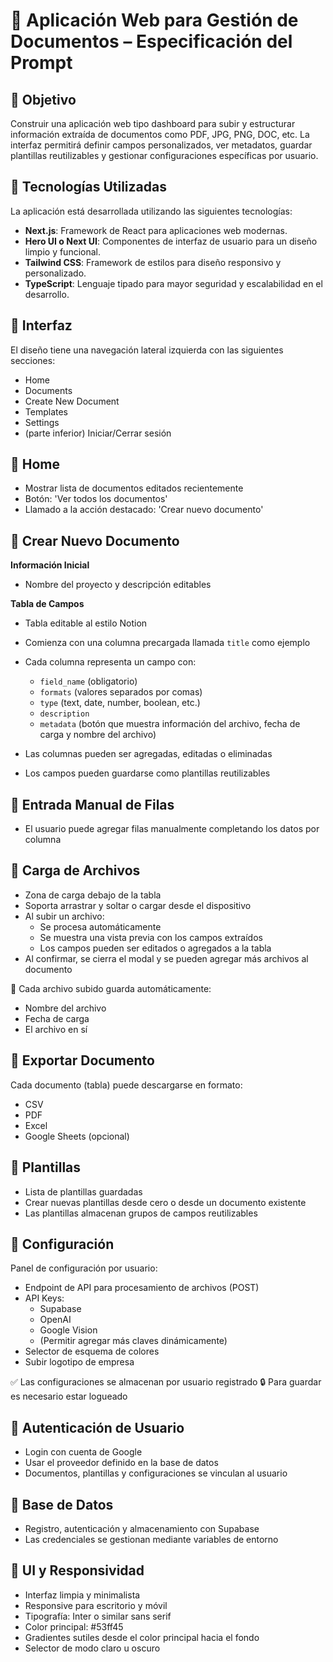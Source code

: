 # 📄 Aplicación Web para Gestión de Documentos – Especificación del Prompt

## 🔹 Objetivo

Construir una aplicación web tipo dashboard para subir y estructurar información extraída de documentos como PDF, JPG, PNG, DOC, etc. La interfaz permitirá definir campos personalizados, ver metadatos, guardar plantillas reutilizables y gestionar configuraciones específicas por usuario.

## 🔹 Tecnologías Utilizadas

La aplicación está desarrollada utilizando las siguientes tecnologías:

- **Next.js**: Framework de React para aplicaciones web modernas.
- **Hero UI o Next UI**: Componentes de interfaz de usuario para un diseño limpio y funcional.
- **Tailwind CSS**: Framework de estilos para diseño responsivo y personalizado.
- **TypeScript**: Lenguaje tipado para mayor seguridad y escalabilidad en el desarrollo.

## 🔹 Interfaz

El diseño tiene una navegación lateral izquierda con las siguientes secciones:

- Home
- Documents
- Create New Document
- Templates
- Settings
- (parte inferior) Iniciar/Cerrar sesión

## 🔹 Home

- Mostrar lista de documentos editados recientemente
- Botón: 'Ver todos los documentos'
- Llamado a la acción destacado: 'Crear nuevo documento'

## 🔹 Crear Nuevo Documento

**Información Inicial**

- Nombre del proyecto y descripción editables

**Tabla de Campos**

- Tabla editable al estilo Notion
- Comienza con una columna precargada llamada `title` como ejemplo
- Cada columna representa un campo con:

  - `field_name` (obligatorio)
  - `formats` (valores separados por comas)
  - `type` (text, date, number, boolean, etc.)
  - `description`
  - `metadata` (botón que muestra información del archivo, fecha de carga y nombre del archivo)

- Las columnas pueden ser agregadas, editadas o eliminadas
- Los campos pueden guardarse como plantillas reutilizables

## 🔹 Entrada Manual de Filas

- El usuario puede agregar filas manualmente completando los datos por columna

## 🔹 Carga de Archivos

- Zona de carga debajo de la tabla
- Soporta arrastrar y soltar o cargar desde el dispositivo
- Al subir un archivo:
  - Se procesa automáticamente
  - Se muestra una vista previa con los campos extraídos
  - Los campos pueden ser editados o agregados a la tabla
- Al confirmar, se cierra el modal y se pueden agregar más archivos al documento

📌 Cada archivo subido guarda automáticamente:

- Nombre del archivo
- Fecha de carga
- El archivo en sí

## 🔹 Exportar Documento

Cada documento (tabla) puede descargarse en formato:

- CSV
- PDF
- Excel
- Google Sheets (opcional)

## 🔹 Plantillas

- Lista de plantillas guardadas
- Crear nuevas plantillas desde cero o desde un documento existente
- Las plantillas almacenan grupos de campos reutilizables

## 🔹 Configuración

Panel de configuración por usuario:

- Endpoint de API para procesamiento de archivos (POST)
- API Keys:
  - Supabase
  - OpenAI
  - Google Vision
  - (Permitir agregar más claves dinámicamente)
- Selector de esquema de colores
- Subir logotipo de empresa

✅ Las configuraciones se almacenan por usuario registrado
🔒 Para guardar es necesario estar logueado

## 🔹 Autenticación de Usuario

- Login con cuenta de Google
- Usar el proveedor definido en la base de datos
- Documentos, plantillas y configuraciones se vinculan al usuario

## 🔹 Base de Datos

- Registro, autenticación y almacenamiento con Supabase
- Las credenciales se gestionan mediante variables de entorno

## 🔹 UI y Responsividad

- Interfaz limpia y minimalista
- Responsive para escritorio y móvil
- Tipografía: Inter o similar sans serif
- Color principal: #53ff45
- Gradientes sutiles desde el color principal hacia el fondo
- Selector de modo claro u oscuro
